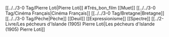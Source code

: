 [[../../3-0 Tag/Pierre Loti|Pierre Loti]] #Trés_bon_film [[Muet]] [[../../3-0 Tag/Cinéma Français|Cinéma Français]] [[../../3-0 Tag/Bretagne|Bretagne]] [[../../3-0 Tag/Pèche|Pèche]] [[Deuil]] [[Expressionisme]] [[Spectre]] [[../2- Livre/Les pécheurs d'Islande (1905) Pierre Loti|Les pécheurs d'Islande (1905) Pierre Loti]] 